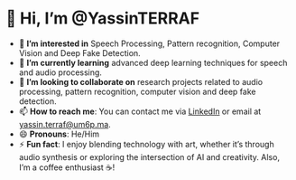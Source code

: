 # 👋 Hi, I’m @YassinTERRAF  

- 👀 **I’m interested in** Speech Processing, Pattern recognition, Computer Vision and Deep Fake Detection.  
- 🌱 **I’m currently learning** advanced deep learning techniques for speech and audio processing.  
- 💞️ **I’m looking to collaborate on** research projects related to audio processing, pattern recognition, computer vision and deep fake detection.  
- 📫 **How to reach me**: You can contact me via [LinkedIn](https://www.linkedin.com/in/yassinterraf/) or email at yassin.terraf@um6p.ma.  
- 😄 **Pronouns**: He/Him  
- ⚡ **Fun fact**: I enjoy blending technology with art, whether it’s through audio synthesis or exploring the intersection of AI and creativity. Also, I’m a coffee enthusiast ☕!  

<!---
YassinTERRAF/YassinTERRAF is a ✨ special ✨ repository because its `README.md` (this file) appears on your GitHub profile.
You can click the Preview link to take a look at your changes.
--->

